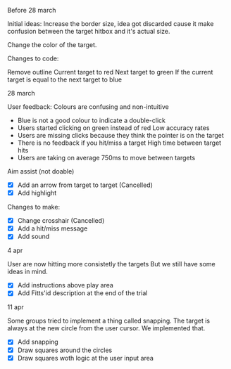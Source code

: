 Before 28 march

Initial ideas: Increase the border size, idea got discarded cause it make confusion between the target hitbox and it's actual size.

Change the color of the target.

Changes to code:

Remove outline
Current target to red
Next target to green
If the current target is equal to the next target to blue

28 march

User feedback:
Colours are confusing and non-intuitive

- Blue is not a good colour to indicate a double-click
- Users started clicking on green instead of red
  Low accuracy rates
- Users are missing clicks because they think the pointer is on the target
- There is no feedback if you hit/miss a target
  High time between target hits
- Users are taking on average 750ms to move between targets

Aim assist (not doable)

- [x] Add an arrow from target to target (Cancelled)
- [x] Add highlight

Changes to make:

- [x] Change crosshair (Cancelled)
- [x] Add a hit/miss message
- [x] Add sound

4 apr

User are now hitting more consistetly the targets
But we still have some ideas in mind.

- [x] Add instructions above play area
- [x] Add Fitts'id description at the end of the trial

11 apr

Some groups tried to implement a thing called snapping.
The target is always at the new circle from the user cursor.
We implemented that.

- [x] Add snapping
- [x] Draw squares around the circles
- [x] Draw squares woth logic at the user input area
